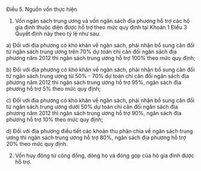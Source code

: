 Điều 5. Nguồn vốn thực hiện

1. Vốn ngân sách trung ương và vốn ngân sách địa phương hỗ trợ các hộ gia đình thuộc diện được hỗ trợ theo mức quy định tại Khoản 1 Điều 3 Quyết định này theo tỷ lệ như sau:

a) Đối với địa phương có khó khăn về ngân sách, phải nhận bổ sung cân đối từ ngân sách trung ương trên 70% dự toán chi cân đối ngân sách địa phương năm 2012 thì ngân sách trung ương hỗ trợ 100% theo mức quy định;

b) Đối với địa phương có khó khăn về ngân sách, phải nhận bổ sung cân đối từ ngân sách trung ương từ 50% - 70% dự toán chi cân đối ngân sách địa phương năm 2012 thì ngân sách trung ương hỗ trợ 95%, ngân sách địa phương hỗ trợ 5% theo mức quy định;

c) Đối với địa phương có khó khăn về ngân sách, phải nhận bổ sung cân đối từ ngân sách trung ương dưới 50% dự toán chi cân đối ngân sách địa phương năm 2012 thì ngân sách trung ương hỗ trợ 90%, ngân sách địa phương hỗ trợ 10% theo mức quy định;

d) Đối với địa phương điều tiết các khoản thu phân chia về ngân sách trung ương thì ngân sách trung ương hỗ trợ 80%, ngân sách địa phương hỗ trợ 20% theo mức quy định.

2. Vốn huy động từ cộng đồng, dòng họ và đóng góp của hộ gia đình được hỗ trợ.